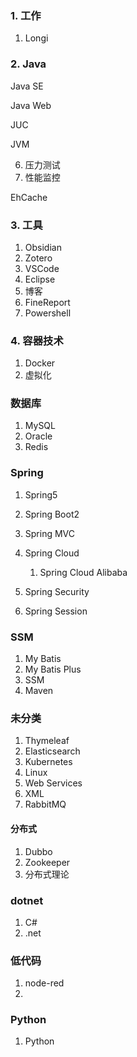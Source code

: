 ### 1. 工作

1. Longi

### 2. Java

Java SE

Java Web

JUC

JVM

6. 压力测试
7. 性能监控

EhCache

### 3. 工具

1. Obsidian
2. Zotero
3. VSCode
4. Eclipse
5. 博客
6. FineReport
7. Powershell

### 4. 容器技术

1. Docker
2. 虚拟化

### 数据库

1. MySQL
2. Oracle
3. Redis

### Spring

1. Spring5
2. Spring Boot2
3. Spring MVC
4. Spring Cloud

   1. Spring Cloud Alibaba
5. Spring Security
6. Spring Session

### SSM

1. My Batis
2. My Batis Plus
3. SSM
4. Maven

### 未分类

1. Thymeleaf
2. Elasticsearch
3. Kubernetes
4. Linux
5. Web Services
6. XML
7. RabbitMQ

#### 分布式

1. Dubbo
2. Zookeeper
3. 分布式理论

### dotnet

1. C#
2. .net

### 低代码

1. node-red
2. 

### Python

1. Python
